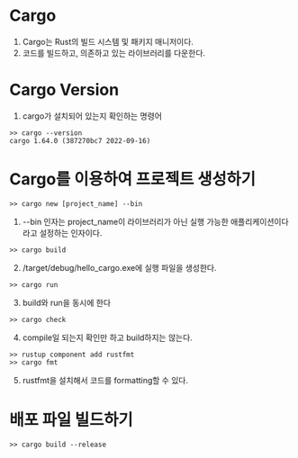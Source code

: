 # **Cargo**
1. Cargo는 Rust의 빌드 시스템 및 패키지 매니저이다.
2. 코드를 빌드하고, 의존하고 있는 라이브러리를 다운한다.

# **Cargo Version**
1. cargo가 설치되어 있는지 확인하는 명령어
```
>> cargo --version
cargo 1.64.0 (387270bc7 2022-09-16)
```

# **Cargo를 이용하여 프로젝트 생성하기**
```
>> cargo new [project_name] --bin
```
1. --bin 인자는 project_name이 라이브러리가 아닌 실행 가능한 애플리케이션이다라고 설정하는 인자이다.

```
>> cargo build
```
2. /target/debug/hello_cargo.exe에 실행 파일을 생성한다.

```
>> cargo run
```
3. build와 run을 동시에 한다

```
>> cargo check
```
4. compile일 되는지 확인만 하고 build하지는 않는다.

```
>> rustup component add rustfmt
>> cargo fmt
```
5. rustfmt을 설치해서 코드를 formatting할 수 있다.

# **배포 파일 빌드하기**
```
>> cargo build --release
```
